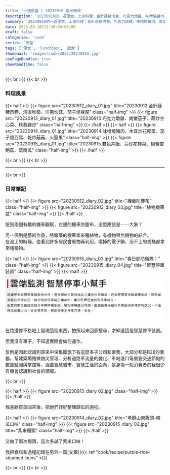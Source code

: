 ```yaml
---
title: '一週便當 | 20230910 紫米饅頭'
description: '20230910的一週便當。上桌料理：金針菇豬肉卷、巧克力燉雞、味噌燒豬肉、南蠻茄子、雙色丼飯。'
summary: '20230910的一週便當。上桌料理：金針菇豬肉卷、巧克力燉雞、味噌燒豬肉、南蠻茄子、雙色丼飯。'
date: 2023-09-16T21:30:00+08:00
draft: false
categories: 'cook'
series: '便當'
tags: ['便當', 'lunchbox', '蔬食']
thumbnail: 'images/cook/2023/20230910.jpg'
usePageBundles: true
showReadTime: false
---
```


{{< br >}}
{{< br >}}

### 料理風景

{{< half >}}
{{< figure src="20230912_diary_01.jpg" title="20230912 金針菇豬肉卷、清燙秋葵、洋蔥炒菇、茄子燒豆腐" class="half-img" >}}
{{< figure src="20230913_diary_01.jpg" title="20230913 巧克力燉雞、南蠻茄子、蒜炒空心菜、秋葵雜炒" class="half-img" >}}
{{< /half >}}
{{< half >}}
{{< figure src="20230914_diary_01.jpg" title="20230914 味噌燒豬肉、木耳炒花椰菜、茄子燒豆腐、乾炒菇菇、火龍果" class="half-img" >}}
{{< figure src="20230915_diary_01.jpg" title="20230915 雙色丼飯、蒜炒花椰菜、椒鹽杏鮑菇、蒸南瓜" class="half-img" >}}
{{< /half >}}

{{< br >}}
{{< br >}}

---

{{< br >}}

### 日常筆記

{{< half >}}
{{< figure src="20230912_diary_02.jpg" title="機車防塵布" class="half-img" >}}
{{< figure src="20230913_diary_03.jpg" title="植物機車盆" class="half-img" >}}
{{< /half >}}

撿到兩個有趣的機車觀察，左邊的機車防塵布，造型應該是⋯⋯大象？

另一個則是藝術作品，將報廢的機車拿來種植物，有機物與無機物的結合。
\
在池上的時候，也看到許多居民會廢物再利用，壞掉的電子鍋、用不上的馬桶都拿來種植物。

{{< half >}}
{{< figure src="20230915_diary_03.jpg" title="春日部防衛隊！" class="half-img" >}}
{{< figure src="20230915_diary_04.jpg" title="智慧停車裝置" class="half-img" >}}
{{< /half >}}
![智慧停車](20230915_diary_05.jpg)

在路邊停車格地上發現這個東西，拍照起來回家搜尋，才知道這是智慧停車裝置。

但我沒有車子，不知道實際會如何運作。

反倒是因此認識到原來中保集團旗下有這麼多子公司和業務，大部分都是B2B的業務，幫建築場館做防災管理、分析道路車流量的變化、車站港口等重要交通節點的數據監測與掌控等，涵蓋智慧城市、智慧生活的面向，是身為一般消費者的我很少有機會認識到社會的領域。

{{< br >}}

{{< half >}}
{{< figure src="20230913_diary_02.jpg" class="half-img" >}}
{{< /half >}}

我喜歡買菜回來後，把他們好好整理歸位的過程。

{{< half >}}
{{< figure src="20230914_diary_02.jpg" title="老麵山東饅頭-南瓜口味" class="half-img" >}}
{{< figure src="20230915_diary_02.jpg" title="紫米饅頭" class="half-img" >}}
{{< /half >}}

又做了兩次饅頭，這次多試了紫米口味！

我把食譜和過程記錄在另外一篇[文章]({{< ref "cook/recipe/purple-rice-steamed-buns" >}})

{{< br >}}
{{< br >}}
